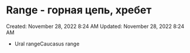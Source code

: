 # Range - горная цепь, хребет

Created: November 28, 2022 8:24 AM
Updated: November 28, 2022 8:24 AM

- Ural rangeCaucasus range